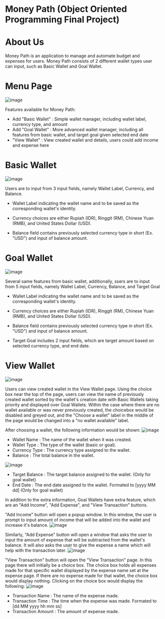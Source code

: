 # Money Path (Object Oriented Programming Final Project)
# About Us
Money Path is an application to manage and automate budget and expenses for users. Money Path consists of 2 different wallet types user can input, such as Basic Wallet and Goal Wallet. 

##

# Menu Page
![image](https://github.com/fatpiggu9/Money-Path/assets/127531908/8eb6a9fa-99c7-43bc-8a25-76010486979b)

Features available for Money Path:
- Add "Basic Wallet" : Simple wallet manager, including wallet label, currency type, and amount
- Add "Goal Wallet" : More advanced wallet manager, including all features from basic wallet, and target goal given selected end date
- "View Wallet" : View created wallet and details, users could add income and expense here

##

# Basic Wallet
![image](https://github.com/fatpiggu9/Money-Path/assets/127531908/13dbce1c-5bd4-4c69-bf10-27b6652270f7)

Users are to input from 3 input fields, namely Wallet Label, Currency, and Balance. 
- Wallet Label indicating the wallet name and to be saved as the corresponding wallet's identity.

- Currency choices are either Rupiah (IDR), Ringgit (RM), Chinese Yuan (RMB), and United States Dollar (USD).

- Balance field contains previously selected currency type in short (Ex. "USD") and input of balance amount.

##

# Goal Wallet
![image](https://github.com/fatpiggu9/Money-Path/assets/127531908/33f888cb-a2bc-4e64-8ab3-a3b050cc23f9)

Several same features from basic wallet, additionally, ssers are to input from 5 input fields, namely Wallet Label, Currency, Balance, and Target Goal

- Wallet Label indicating the wallet name and to be saved as the corresponding wallet's identity.

- Currency choices are either Rupiah (IDR), Ringgit (RM), Chinese Yuan (RMB), and United States Dollar (USD).

- Balance field contains previously selected currency type in short (Ex. "USD") and input of balance amount.

-  Target Goal includes 2 input fields, which are target amount based on selected currency type, and end date.

##

# View Wallet
![image](https://github.com/fatpiggu9/Money-Path/assets/127538786/33f246d7-3e00-4373-b7e1-921fbfaf3292)

Users can view created wallet in the View Wallet page. Using the choice box near the top of the page, users can view the name of previously created wallet sorted by the wallet's creation date with Basic Wallets taking priority and displayed over Goal Wallets. Within the case where there are no wallet available or was never previously created, the choicebox would be disabled and greyed out, and the "Choose a wallet" label in the middle of the page would be changed into a "no wallet available" label.

After choosing a wallet, the following information would be shown:
![image](https://github.com/fatpiggu9/Money-Path/assets/127538786/83479771-ab70-4be1-bc00-7b791f62eda6)

- Wallet Name : The name of the wallet when it was created.
- Wallet Type : The type of the wallet (basic or goal).
- Currency Type : The currency type assigned to the wallet.
- Balance : The total balance in the wallet.

![image](https://github.com/fatpiggu9/Money-Path/assets/127538786/e40e060c-1e01-4daf-a622-a5fd01480903)

- Target Balance : The target balance assigned to the wallet. (Only for goal wallet)
- End Date : The end date assigned to the wallet. Formated to [yyyy MM dd] (Only for goal wallet)

In addition to the extra information, Goal Wallets have extra feature, which are an "Add Income", "Add Expense", and "View Transaction" buttons.

"Add Income" button will open a popup window. In this window, the user is prompt to input amount of income that will be added into the wallet and increase it's balance.
![image](https://github.com/fatpiggu9/Money-Path/assets/127538786/67cc40a4-8abe-403e-8bb7-41149459d827)

Similarly, "Add Expense" button will open a window that asks the user to input the amount of expense that will be subtracted from the wallet's balance. It will also asks the user to give the expense a name which will help with the transaction later.
![image](https://github.com/fatpiggu9/Money-Path/assets/127538786/62d7b8c9-2b28-497e-a99f-cb68f0a50927)

"View Transaction" button will open the "View Transaction" page. In this page there will initially be a choice box. The choice box holds all expenses made for that specific wallet displayed by the expense name set at the expense page. If there are no expense made for that wallet, the choice box would display nothing.
Clicking on the choice box would display the following:
![image](https://github.com/fatpiggu9/Money-Path/assets/127538786/3cca31da-8573-4576-ac08-37ed0402732e)

- Transaction Name : The name of the expense made.
- Transaction Time : The time when the expense was made. Formated to [dd MM yyyy hh mm ss]
- Transaction Amount : The amount of expense made.


